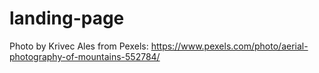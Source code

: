 # landing-page

Photo by Krivec Ales from Pexels: https://www.pexels.com/photo/aerial-photography-of-mountains-552784/